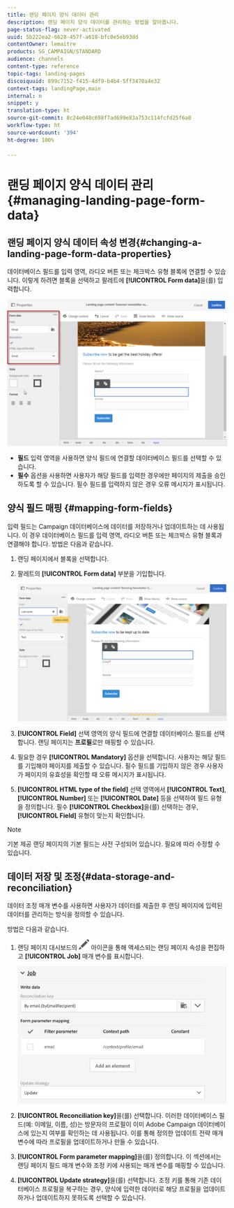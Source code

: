 ```yaml
---
title: 랜딩 페이지 양식 데이터 관리
description: 랜딩 페이지 양식 데이터를 관리하는 방법을 알아봅니다.
page-status-flag: never-activated
uuid: 5b222ea2-6628-457f-a618-bfc0e5eb93dd
contentOwner: lemaitre
products: SG_CAMPAIGN/STANDARD
audience: channels
content-type: reference
topic-tags: landing-pages
discoiquuid: 899c7152-f415-4df9-b4b4-5ff3470a4e32
context-tags: landingPage,main
internal: n
snippet: y
translation-type: ht
source-git-commit: 8c24e048c698f7ad699e83a753c114fcfd25f6a0
workflow-type: ht
source-wordcount: '394'
ht-degree: 100%

---
```



# 랜딩 페이지 양식 데이터 관리{#managing-landing-page-form-data}

## 랜딩 페이지 양식 데이터 속성 변경{#changing-a-landing-page-form-data-properties}

데이터베이스 필드를 입력 영역, 라디오 버튼 또는 체크박스 유형 블록에 연결할 수 있습니다. 이렇게 하려면 블록을 선택하고 팔레트에 **[!UICONTROL Form data]**&#x200B;을(를) 입력합니다.

![](assets/delivery_content_9.png)

* **필드** 입력 영역을 사용하면 양식 필드에 연결할 데이터베이스 필드를 선택할 수 있습니다.
* **필수** 옵션을 사용하면 사용자가 해당 필드를 입력한 경우에만 페이지의 제출을 승인하도록 할 수 있습니다. 필수 필드를 입력하지 않은 경우 오류 메시지가 표시됩니다.

## 양식 필드 매핑 {#mapping-form-fields}

입력 필드는 Campaign 데이터베이스에 데이터를 저장하거나 업데이트하는 데 사용됩니다. 이 경우 데이터베이스 필드를 입력 영역, 라디오 버튼 또는 체크박스 유형 블록과 연결해야 합니다. 방법은 다음과 같습니다.

1. 랜딩 페이지에서 블록을 선택합니다.
1. 팔레트의 **[!UICONTROL Form data]** 부분을 기입합니다.

   ![](assets/editing_lp_content_4.png)

1. **[!UICONTROL Field]** 선택 영역의 양식 필드에 연결할 데이터베이스 필드를 선택합니다. 랜딩 페이지는 **프로필**&#x200B;로만 매핑할 수 있습니다.

1. 필요한 경우 **[!UICONTROL Mandatory]** 옵션을 선택합니다. 사용자는 해당 필드를 기입해야 페이지를 제출할 수 있습니다. 필수 필드를 기입하지 않은 경우 사용자가 페이지의 유효성을 확인할 때 오류 메시지가 표시됩니다.

1. **[!UICONTROL HTML type of the field]** 선택 영역에서 **[!UICONTROL Text]**, **[!UICONTROL Number]** 또는 **[!UICONTROL Date]** 등을 선택하여 필드 유형을 정의합니다.
필수 **[!UICONTROL Checkbox]**&#x200B;을(를) 선택하는 경우, **[!UICONTROL Field]** 유형이 맞는지 확인합니다.

>[!NOTE]
>
>기본 제공 랜딩 페이지의 기본 필드는 사전 구성되어 있습니다. 필요에 따라 수정할 수 있습니다.

## 데이터 저장 및 조정{#data-storage-and-reconciliation}

데이터 조정 매개 변수를 사용하면 사용자가 데이터를 제출한 후 랜딩 페이지에 입력된 데이터를 관리하는 방식을 정의할 수 있습니다.

방법은 다음과 같습니다.

1. 랜딩 페이지 대시보드의 ![](assets/edit_darkgrey-24px.png) 아이콘을 통해 액세스되는 랜딩 페이지 속성을 편집하고 **[!UICONTROL Job]** 매개 변수를 표시합니다.

   ![](assets/lp_parameters_4.png)

1. **[!UICONTROL Reconciliation key]**&#x200B;을(를) 선택합니다. 이러한 데이터베이스 필드(예: 이메일, 이름, 성)는 방문자의 프로필이 이미 Adobe Campaign 데이터베이스에 있는지 여부를 확인하는 데 사용됩니다. 이를 통해 정의한 업데이트 전략 매개 변수에 따라 프로필을 업데이트하거나 만들 수 있습니다.
1. **[!UICONTROL Form parameter mapping]**&#x200B;을(를) 정의합니다. 이 섹션에서는 랜딩 페이지 필드 매개 변수와 조정 키에 사용되는 매개 변수를 매핑할 수 있습니다.
1. **[!UICONTROL Update strategy]**&#x200B;을(를) 선택합니다. 조정 키를 통해 기존 데이터베이스 프로필을 복구하는 경우, 양식에 입력한 데이터로 해당 프로필을 업데이트하거나 업데이트하지 못하도록 선택할 수 있습니다.
